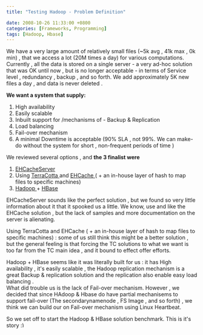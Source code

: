 ```yaml
---
title: "Testing Hadoop - Problem Definition"

date: 2008-10-26 11:33:00 +0800
categories: [Frameworks, Programming]
tags: [Hadoop, Hbase]
---
```



We have a very large amount of relatively small files (~5k avg , 41k max , 0k min) , that we access a lot (20M times a day) for various computations. Currently , all the data is stored on a single server - a very ad-hoc solution that was OK until now , but is no longer acceptable - in terms of Service level , redundancy , backup , and so forth. We add approximately 5K new files a day , and data is never deleted .

**We want a system that supply:**
1. High availability  
2. Easily scalable  
3. Inbuilt support for /mechanisms of - Backup & Replication  
4. Load balancing  
5. Fail-over mechanism  
6. A minimal Downtime is acceptable (90% SLA , not 99%. We can make-do without the system for short , non-frequent periods of time )

We reviewed several options , and **the 3 finalist were**
1. [EHCacheServer][1]  
2. Using [TerraCotta ][2]and [EHCache ][3]( + an in-house layer of hash to map files to specific machines)  
3. [Hadoop ][4]+ [HBase][5]

EHCacheServer sounds like the perfect solution , but we found so very little information about it that it spooked us a little. We know, use and like the EHCache solution , but the lack of samples and more documentation on the server is alienating.

Using TerraCotta and EHCache ( + an in-house layer of hash to map files to specific machines) : some of us still think this might be a better solution , but the general feeling is that forcing the TC solutions to what we want is too far from the TC main idea , and it bound to effect offer efforts.

Hadoop + HBase seems like it was literally built for us : it has High availability , it's easily scalable , the Hadoop replication mechanism is a great Backup & replication solution and the replication also enable easy load balancing .  
What did trouble us is the lack of Fail-over mechanism. However , we decided that since HAdoop & Hbase do have partial mechanisems to support fail-over (The secondarynamenode , FS Image , and so forth) , we think we can build our on Fail-over mechanism using Linux Heartbeat.

So we set off to start the Hadoop & HBase solution benchmark. This is it's story <img src="http://ams18.siteground.eu/~yossale4/wp-includes/images/smilies/simple-smile.png" alt=":)" class="wp-smiley" style="height: 1em; max-height: 1em;" />

 [1]: http://ehcache.sourceforge.net/documentation/cache_server.html
 [2]: http://www.terracotta.org/
 [3]: http://ehcache.sourceforge.net/index.html
 [4]: http://hadoop.apache.org/core/
 [5]: http://hadoop.apache.org/hbase/
